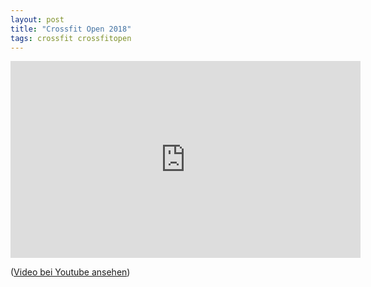 ```yaml
---
layout: post
title: "Crossfit Open 2018"
tags: crossfit crossfitopen
---
```


<iframe width="560" height="315" src="https://www.youtube-nocookie.com/embed/rxhx2n-fgKQ" frameborder="0" gesture="media" allow="encrypted-media" allowfullscreen></iframe>

([Video bei Youtube ansehen][0])

[0]: https://www.youtube.com/watch?v=rxhx2n-fgKQ
